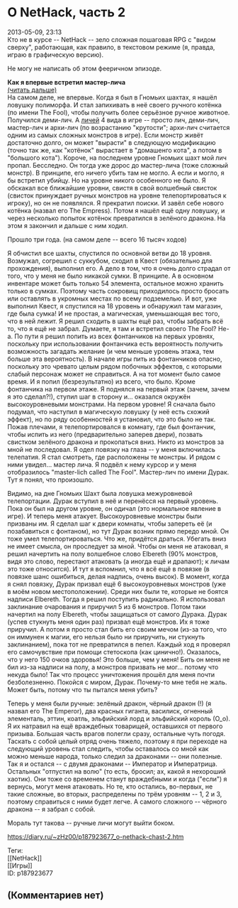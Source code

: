 О NetHack, часть 2
==================

  
2013-05-09, 23:13  
 Кто не в курсе -- NetHack -- зело сложная пошаговая RPG с "видом сверху", работающая, как правило, в текстовом режиме (я, правда, играю в графическую версию).   
   
 Не могу не написать об этом фееричном эпизоде.   
   
   **Как я впервые встретил мастер-лича**     
  [(читать дальше)](https://zHz00.diary.ru/p187923677.htm?index=1#linkmore187923677m1)      
 На самом деле, не впервые. Когда я был в Гномьих шахтах, я нашёл ловушку полиморфа. И стал запихивать в неё своего ручного котёнка (по имени The Fool), чтобы получить более серьёзное ручное животное. Получился деми-лич. А  [личей](https://ru.wikipedia.org/wiki/%D0%9B%D0%B8%D1%87_%28%D0%BD%D0%B5%D0%B6%D0%B8%D1%82%D1%8C%29)  4 вида в игре -- просто лич, деми-лич, мастер-лич и архи-лич (по возрастанию "крутости"; архи-лич считается одним из самых сложных монстров в игре). Если монстр живёт достаточно долго, он может "вырасти" в следующую модификацию (точно так же, как "котёнок" вырастает в "домашенго кота", а потом в "большого кота"). Короче, на последнем уровне Гномьих шахт мой лич пропал. Бесследно. Он тогда уже дорос до мастер-лича (тоже сложный монстр). В принципе, его ничего убить там не могло. А если и могло, я бы встретил убийцу. Но на уровне никого особенного не было. Я обскакал все ближайшие уровни, свистя в свой волшебный свисток (свисток принуждает ручных монстров на уровне телепортироваться к игроку), но он не появлялся. Я прекратил поиски. И завёл себе нового котёнка (назвал его The Empress). Потом я нашёл ещё одну ловушку, и через несколько попыток котёнок превратился в зелёного дракона. На этом я закончил и дальше с ним ходил.   
   
 Прошло три года. (на самом деле -- всего 16 тысяч ходов)   
   
 Я обчистил все шахты, спустился по основной ветви до 18 уровня. Возмужал, согрешил с суккубом, сходил в Квест (обязательно для прохождения), выполнил его. А дело в том, что я очень долго страдал от того, что у меня не было никакой сумки. В принципе. А в основном инвентаре может быть только 54 элемента, остальное можно хранить только в сумках. Поэтому часть сокровищ приходилось просто бросать или оставлять в укромных местах по всему подземелью. И вот, уже выполнил Квест, я спустился на 18 уровень и обнаружил там магазин, где была сумка! И не простая, а магическая, уменьшающая вес того, что в ней лежит. Я решил сходить в шахты ещё раз, чтобы забрать всё то, что я ещё не забрал. Думаете, я там и встретил своего The Fool? Не-а. По пути я решил попить из всех фонтанчиков на первых уровнях, поскольку при использовании фонтанчика есть вероятность получить возможность загадать желание (и чем меньше уровень этажа, тем больше эта вероятность). В начале игры пить из фонтанчиков опасно, поскольку это чревато целым рядом побочных эффектов, с которыми слабый персонаж может не справиться. А на тот момент было самое время. И я попил (безрезультатно) из всего, что было. Кроме фонтанчика на первом этаже. Я поднялся на первый этаж (зачем, зачем я это сделал?!), ступил шаг в сторону и... оказался окружён высокоуровневыми монстрами. На первом уровне! Я сначала было подумал, что наступил в магическую ловушку (у неё есть схожий эффект), но по ряду особенностей я установил, что это было не так. Пожав плечами, я телепортировался в комнату, где был фонтанчик, чтобы испить из него (предварительно заперев двери), позвать свистком зелёного дракона и прокопаться вниз. Никто из монстров за мной не последовал. Я одел повязку на глаза -- у меня включилась телепатия. Я стал смотреть, где расположены те монстры. И рядом с ними увидел... мастер лича. Я подвёл к нему курсор и у меня отобразилось "master-lich called The Fool". Мастер-лич по имени Дурак. Тут я понял, что произошло.   
   
 Видимо, на дне Гномьих Шахт была ловушка межуровневой телепортации. Дурак вступил в неё и перенёсся на первый уровень. Пока он был на другом уровне, он одичал (это нормальное явление в игре). И теперь меня атакует. Высокоуровневые монстры были призваны им. Я сделал шаг к двери комнаты, чтобы запереть её (и позабавиться с фонтаном), но тут Дурак возник прямо передо мной. Он тоже умел телепортироваться. Что же, придётся драться. Убегать вниз не имеет смысла, он проследует за мной. Чтобы он меня не атаковал, я решил начертить на полу волшебное слово Elbereth (90% монстров, видя это слово, перестают атаковать (а иногда ещё и драпают); к личам это тоже относится). И тут я вспомнил, что я всё ещё в повязке (в повязке шанс ошибиться, делая надпись, очень высок). В момент, когда я снял повязку, Дурак призвал ещё 6 высокоуровневых монстров (уже в моём новом местоположении). Среди них были те, которые не боятся надписи Elbereth. Тогда я решил поступить радикально. Я использовал заклинание очарования и приручил 5 из 6 монстров. Потом таки начертил на полу Elbereth, чтобы защищаться от самого Дурака. Дурак (успев стукнуть меня один раз) призвал ещё монстров. Их я тоже приручил. А потом я просто стал бить его своим мечом (из-за того, что он иммунен к магии, его нельзя было ни приручить, ни стукнуть заклинанием), пока тот не превратился в пепел. Каждый ход я проверял его самочувствие при помощи стетоскопа (как цинично!). Оказалось, что у него 150 очков здоровья! Это больше, чем у меня! Бить он меня не бил из-за надписи на полу, а монстров призвать не мог... потому что некуда было! Так что процесс уничтожения прошёл для меня почти безболезненно. Покойся с миром, Дурак. Почему-то мне тебя не жаль. Может быть, потому что ты пытался меня убить?   
   
 Теперь у меня были ручные: зелёный дракон, чёрный дракон (!) (я назвал его The Emperor), два красных гиганта, василиск, огненный элементаль, эттин, коатль, эльфийский лорд и эльфийский король (О\_о). Я их натравил на ещё враждебных товарищей, оставшихся от первого призыва. Большая часть врагов полегли сразу, остальные чуть погодя. Таскать с собой целый отряд очень тяжело, поэтому я при переходе на следующий уровень стал следить, чтобы оставалось со мной как можно меньше народа, только следил за драконами -- они полезные. Так я и остался -- с двумя драконами -- Император и Императрица. Остальных "отпустил на волю" (то есть, бросил; ах, какой я нехороший хаотик). Они тоже со временем станут враждебными и когда ("если") я вернусь, могут меня атаковать. Но те, кто остались, во-первых, не такие сложные, во вторых, распределены по трём уровням -- 1, 2 и 3, поэтому справиться с ними будет легче. А самого сложного -- чёрного дракона -- я забрал с собой.   
   
 Мораль тут такова -- ручные личи могут выйти боком.     
  
<https://diary.ru/~zHz00/p187923677_o-nethack-chast-2.htm>  
  
Теги:  
[[NetHack]]  
[[Игры]]  
ID: p187923677  


(Комментариев нет)
------------------